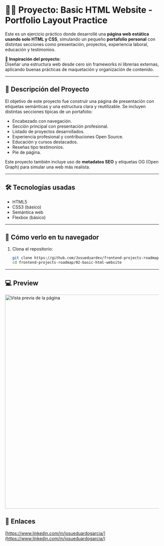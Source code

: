 # 👨‍💻 Proyecto: Basic HTML Website - Portfolio Layout Practice

Este es un ejercicio práctico donde desarrollé una **página web estática usando solo HTML y CSS**, simulando un pequeño **portafolio personal** con distintas secciones como presentación, proyectos, experiencia laboral, educación y testimonios.

📌 **Inspiración del proyecto**:  
Diseñar una estructura web desde cero sin frameworks ni librerías externas, aplicando buenas prácticas de maquetación y organización de contenido.

---

## 📄 Descripción del Proyecto

El objetivo de este proyecto fue construir una página de presentación con etiquetas semánticas y una estructura clara y reutilizable. Se incluyen distintas secciones típicas de un portafolio:

- Encabezado con navegación.
- Sección principal con presentación profesional.
- Listado de proyectos desarrollados.
- Experiencia profesional y contribuciones Open Source.
- Educación y cursos destacados.
- Reseñas tipo testimonios.
- Pie de página.

Este proyecto también incluye uso de **metadatos SEO** y etiquetas OG (Open Graph) para simular una web más realista.

---

## 🛠️ Tecnologías usadas

- HTML5
- CSS3 (básico)
- Semántica web
- Flexbox (básico)

---

## 🚀 Cómo verlo en tu navegador

1. Clona el repositorio:
   ```bash
   git clone https://github.com/Josueduardev/frontend-projects-roadmap
   cd frontend-projects-roadmap/02-basic-html-website

--- 

## 💻 Preview
<img src="./images/preview.png" alt="Vista previa de la página" height="700" width="700" />

## 🔗 Enlaces
[https://www.linkedin.com/in/josueduardogarcia/](https://www.linkedin.com/in/josueduardogarcia/)